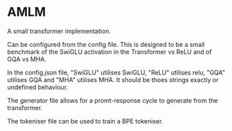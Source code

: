 # AMLM
A small transformer implementation.

Can be configured from the config file. This is designed to be a small benchmark of the SwiGLU activation in the Transformer vs ReLU and of GQA vs MHA.

In the config.json file, "SwiGLU" utilises SwiGLU, "ReLU" utilises relu, "GQA" utilises GQA and "MHA" utilises MHA. It should be thoes strings exactly or undefined behaviour.

The generator file allows for a promt-response cycle to generate from the transformer.

The tokeniser file can be used to train a BPE tokeniser.
